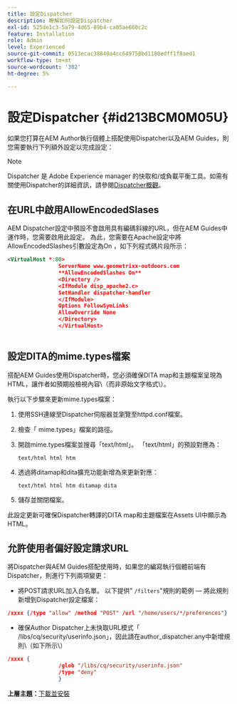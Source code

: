 ```yaml
---
title: 設定Dispatcher
description: 瞭解如何設定Dispatcher
exl-id: 525de1c3-5a79-4d65-89b4-ca05ae660c2c
feature: Installation
role: Admin
level: Experienced
source-git-commit: 0513ecac38840a4cc649758bd1180edff1f8aed1
workflow-type: tm+mt
source-wordcount: '302'
ht-degree: 5%

---
```


# 設定Dispatcher {#id213BCM0M05U}

如果您打算在AEM Author執行個體上搭配使用Dispatcher以及AEM Guides，則您需要執行下列額外設定以完成設定：

>[!NOTE]
>
> Dispatcher 是 Adobe Experience manager 的快取和/或負載平衡工具。如需有關使用Dispatcher的詳細資訊，請參閱[Dispatcher概觀](https://experienceleague.adobe.com/docs/experience-manager-dispatcher/using/dispatcher.html?lang=zh-Hant)。

## 在URL中啟用AllowEncodedSlases

AEM Dispatcher設定中預設不會啟用具有編碼斜線的URL，但在AEM Guides中運作時，您需要啟用此設定。 為此，您需要在Apache設定中將AllowEncodedSlashes引數設定為On ，如下列程式碼片段所示：

```XML
<VirtualHost *:80>
                ServerName www.geometrixx-outdoors.com
                **AllowEncodedSlashes On**
                <Directory />
                <IfModule disp_apache2.c>
                SetHandler dispatcher-handler
                </IfModule>
                Options FollowSymLinks
                AllowOverride None
                </Directory>
                </VirtualHost>
            
```

## 設定DITA的mime.types檔案

搭配AEM Guides使用Dispatcher時，您必須確保DITA map和主題檔案呈現為HTML，讓作者如預期般檢視內容\（而非原始文字格式\）。

執行以下步驟來更新mime.types檔案：

1. 使用SSH連線至Dispatcher伺服器並瀏覽至httpd.conf檔案。

1. 檢查「 mime.types」檔案的路徑。

1. 開啟mime.types檔案並搜尋「text/html」。 「text/html」的預設對應為：

   `text/html html htm`

1. 透過將ditamap和dita擴充功能新增為來更新對應：

   `text/html html htm ditamap dita`

1. 儲存並關閉檔案。


此設定更新可確保Dispatcher轉譯的DITA map和主題檔案在Assets UI中顯示為HTML。

## 允許使用者偏好設定請求URL

將Dispatcher與AEM Guides搭配使用時，如果您的編寫執行個體前端有Dispatcher，則進行下列兩項變更：

- 將POST請求URL加入白名單。 以下提供&quot; `/filters`&quot;規則的範例 — 將此規則新增到Dispatcher設定檔案：

```json
/xxxx {/type "allow" /method "POST" /url "/home/users/*/preferences"}
```

- 確保Author Dispatcher上未快取URL模式「 /libs/cq/security/userinfo.json」，因此請在author\_dispatcher.any中新增規則\（如下所示\）

```json
/xxxx {
                /glob "/libs/cq/security/userinfo.json"
                /type "deny"
                }
```

**上層主題：**&#x200B;[&#x200B;下載並安裝](download-install.md)
